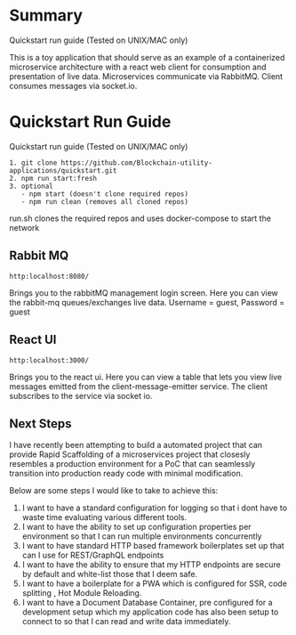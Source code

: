 # Summary
Quickstart run guide (Tested on UNIX/MAC only)

This is a toy application that should serve as an example of a containerized microservice architecture with a react web client for consumption and presentation of live data. Microservices communicate via RabbitMQ. Client consumes messages via socket.io. 

# Quickstart Run Guide
Quickstart run guide (Tested on UNIX/MAC only)

```
1. git clone https://github.com/Blockchain-utility-applications/quickstart.git
2. npm run start:fresh
3. optional
   - npm start (doesn't clone required repos)
   - npm run clean (removes all cloned repos)
```

run.sh clones the required repos and uses docker-compose to start the network   

## Rabbit MQ
```
http:localhost:8080/
```
Brings you to the rabbitMQ management login screen. Here you can view the rabbit-mq queues/exchanges live data. Username = guest, Password = guest

## React UI 
```
http:localhost:3000/
```
Brings you to the react ui. Here you can view a table that lets you view live messages emitted from the client-message-emitter service. The client subscribes to the service via socket io.

## Next Steps 
I have recently been attempting to build a automated project that can provide Rapid Scaffolding of a microservices project that closesly resembles a production environment for a PoC that can seamlessly transition into production ready code with minimal modification. 

Below are some steps I would like to take to achieve this:

1. I want to have a standard configuration for logging so that i dont have to waste time evaluating various different tools.
2. I want to have the ability to set up configuration properties per environment so that I can run multiple environments concurrently
3. I want to have standard HTTP based framework boilerplates set up that can I use for REST/GraphQL endpoints
4. I want to have the ability to ensure that my HTTP endpoints are secure by default and white-list those that I deem safe. 
5. I want to have a boilerplate for a PWA which is configured for SSR, code splitting , Hot Module Reloading.
6. I want to have a Document Database Container, pre configured for a development setup which my application code has also been setup to connect to so that I can read and write data immediately. 
